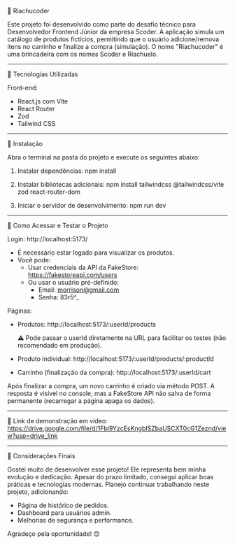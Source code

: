 🛒 Riachucoder

Este projeto foi desenvolvido como parte do desafio técnico para Desenvolvedor Frontend Júnior da empresa Scoder. A aplicação simula um catálogo de produtos fictícios, permitindo que o usuário adicione/remova itens no carrinho e finalize a compra (simulação).
O nome "Riachucoder" é uma brincadeira com os nomes Scoder e Riachuelo.

-----------------------

🚀 Tecnologias Utilizadas

Front-end:
- React.js com Vite
- React Router
- Zod
- Tailwind CSS

-----------------------

🧰 Instalação

Abra o terminal na pasta do projeto e execute os seguintes abaixo:

1. Instalar dependências:
npm install

2. Instalar bibliotecas adicionais:
npm install tailwindcss @tailwindcss/vite zod react-router-dom

3. Iniciar o servidor de desenvolvimento:
npm run dev

-----------------------

🧪 Como Acessar e Testar o Projeto

Login:
http://localhost:5173/

- É necessário estar logado para visualizar os produtos.
- Você pode:
  - Usar credenciais da API da FakeStore: https://fakestoreapi.com/users
  - Ou usar o usuário pré-definido:
    - Email: morrison@gmail.com
    - Senha: 83r5^_

Páginas:

- Produtos:
http://localhost:5173/:userId/products

  ⚠️ Pode passar o userId diretamente na URL para facilitar os testes (não recomendado em produção).

- Produto individual:
http://localhost:5173/:userId/products/:productId

- Carrinho (finalização da compra):
http://localhost:5173/:userId/cart

Após finalizar a compra, um novo carrinho é criado via método POST. A resposta é visível no console, mas a FakeStore API não salva de forma permanente (recarregar a página apaga os dados).

-----------------------

🎥 Link de demonstração em vídeo:
https://drive.google.com/file/d/1Fbl9YzcEsKngbISZbaUSCXT0cG1Zeznd/view?usp=drive_link

-----------------------

💬 Considerações Finais

Gostei muito de desenvolver esse projeto! Ele representa bem minha evolução e dedicação.
Apesar do prazo limitado, consegui aplicar boas práticas e tecnologias modernas.
Planejo continuar trabalhando neste projeto, adicionando:

- Página de histórico de pedidos.
- Dashboard para usuários admin.
- Melhorias de segurança e performance.

Agradeço pela oportunidade! 😊